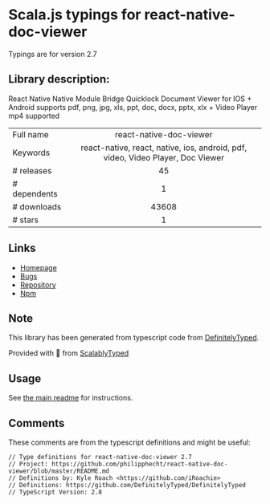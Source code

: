 
# Scala.js typings for react-native-doc-viewer

Typings are for version 2.7

## Library description:
React Native Native Module Bridge Quicklock Document Viewer for IOS + Android supports pdf, png, jpg, xls, ppt, doc, docx, pptx, xlx + Video Player mp4 supported

|                    |                 |
| ------------------ | :-------------: |
| Full name          | react-native-doc-viewer |
| Keywords           | react-native, react, native, ios, android, pdf, video, Video Player, Doc Viewer |
| # releases         | 45 |
| # dependents       | 1 |
| # downloads        | 43608 |
| # stars            | 1 |

## Links
- [Homepage](https://github.com/philipphecht/react-native-doc-viewer/blob/master/README.md)
- [Bugs](https://github.com/philipphecht/react-native-doc-viewer/issues)
- [Repository](https://github.com/philipphecht/react-native-doc-viewer)
- [Npm](https://www.npmjs.com/package/react-native-doc-viewer)
    


## Note
This library has been generated from typescript code from [DefinitelyTyped](https://definitelytyped.org).

Provided with :purple_heart: from [ScalablyTyped](https://github.com/oyvindberg/ScalablyTyped)

## Usage
See [the main readme](../../readme.md) for instructions.

## Comments

These comments are from the typescript definitions and might be useful:
```
// Type definitions for react-native-doc-viewer 2.7
// Project: https://github.com/philipphecht/react-native-doc-viewer/blob/master/README.md
// Definitions by: Kyle Roach <https://github.com/iRoachie>
// Definitions: https://github.com/DefinitelyTyped/DefinitelyTyped
// TypeScript Version: 2.8

```

